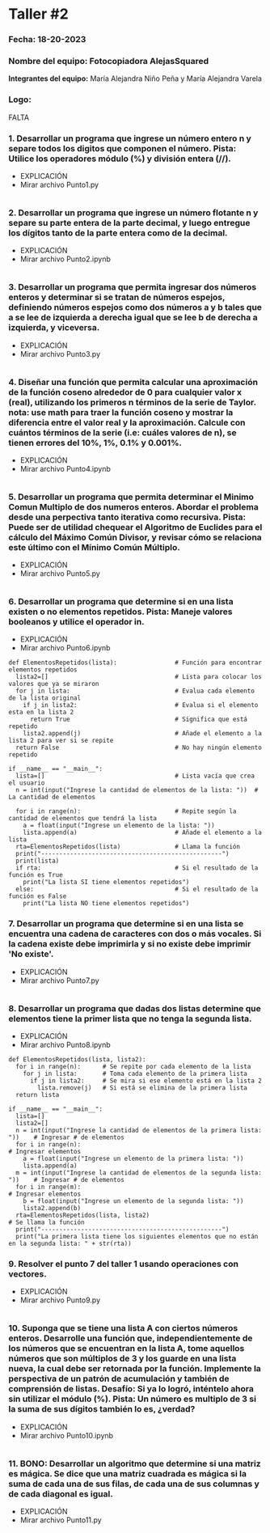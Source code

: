 # Taller #2
### Fecha:  18-20-2023
### **Nombre del equipo:** Fotocopiadora AlejasSquared
  **Integrantes del equipo:** María Alejandra Niño Peña y María Alejandra Varela
  
### **Logo**:
FALTA

### 1. Desarrollar un programa que ingrese un número entero n y separe todos los digitos que componen el número. Pista: Utilice los operadores módulo (%) y división entera (//).
* EXPLICACIÓN
* Mirar archivo Punto1.py
```pseudocode

```
### 2. Desarrollar un programa que ingrese un número flotante n y separe su parte entera de la parte decimal, y luego entregue los dígitos tanto de la parte entera como de la decimal.
* EXPLICACIÓN
* Mirar archivo Punto2.ipynb
```pseudocode

```
### 3. Desarrollar un programa que permita ingresar dos números enteros y determinar si se tratan de números espejos, definiendo números espejos como dos números a y b tales que a se lee de izquierda a derecha igual que se lee b de derecha a izquierda, y viceversa.
* EXPLICACIÓN
* Mirar archivo Punto3.py
```pseudocode

```
### 4. Diseñar una función que permita calcular una aproximación de la función coseno alrededor de 0 para cualquier valor x (real), utilizando los primeros n términos de la serie de Taylor. nota: use math para traer la función coseno y mostrar la diferencia entre el valor real y la aproximación. Calcule con cuántos términos de la serie (i.e: cuáles valores de n), se tienen errores del 10%, 1%, 0.1% y 0.001%.
* EXPLICACIÓN
* Mirar archivo Punto4.ipynb
```pseudocode

```
### 5. Desarrollar un programa que permita determinar el Minimo Comun Multiplo de dos numeros enteros. Abordar el problema desde una perpectiva tanto iterativa como recursiva. Pista: Puede ser de utilidad chequear el Algoritmo de Euclides para el cálculo del Máximo Común Divisor, y revisar cómo se relaciona este último con el Mínimo Común Múltiplo.
* EXPLICACIÓN
* Mirar archivo Punto5.py
```pseudocode

```
### 6. Desarrollar un programa que determine si en una lista existen o no elementos repetidos. Pista: Maneje valores booleanos y utilice el operador in.
* EXPLICACIÓN
* Mirar archivo Punto6.ipynb
```pseudocode
def ElementosRepetidos(lista):                # Función para encontrar elementos repetidos
  lista2=[]                                   # Lista para colocar los valores que ya se miraron
  for j in lista:                             # Evalua cada elemento de la lista original
    if j in lista2:                           # Evalua si el elemento esta en la lista 2
      return True                             # Significa que está repetido
    lista2.append(j)                          # Añade el elemento a la lista 2 para ver si se repite
  return False                                # No hay ningún elemento repetido

if __name__ == "__main__":
  lista=[]                                    # Lista vacía que crea el usuario
  n = int(input("Ingrese la cantidad de elementos de la lista: "))  # La cantidad de elementos

  for i in range(n):                          # Repite según la cantidad de elementos que tendrá la lista
    a = float(input("Ingrese un elemento de la lista: "))
    lista.append(a)                           # Añade el elemento a la lista
  rta=ElementosRepetidos(lista)               # Llama la función
  print("--------------------------------------------------")
  print(lista)
  if rta:                                     # Si el resultado de la función es True
    print("La lista SI tiene elementos repetidos")
  else:                                       # Si el resultado de la función es False
    print("La lista NO tiene elementos repetidos")
```
### 7. Desarrollar un programa que determine si en una lista se encuentra una cadena de caracteres con dos o más vocales. Si la cadena existe debe imprimirla y si no existe debe imprimir 'No existe'.
* EXPLICACIÓN
* Mirar archivo Punto7.py
```pseudocode

```
### 8. Desarrollar un programa que dadas dos listas determine que elementos tiene la primer lista que no tenga la segunda lista.
* EXPLICACIÓN
* Mirar archivo Punto8.ipynb
```pseudocode
def ElementosRepetidos(lista, lista2):
  for i in range(n):      # Se repite por cada elemento de la lista
    for j in lista:       # Toma cada elemento de la primera lista
      if j in lista2:     # Se mira si ese elemento está en la lista 2
        lista.remove(j)   # Si está se elimina de la primera lista
  return lista

if __name__ == "__main__":
  lista=[]
  lista2=[]
  n = int(input("Ingrese la cantidad de elementos de la primera lista: "))    # Ingresar # de elementos
  for i in range(n):                                                          # Ingresar elementos
    a = float(input("Ingrese un elemento de la primera lista: "))
    lista.append(a)
  m = int(input("Ingrese la cantidad de elementos de la segunda lista: "))    # Ingresar # de elementos
  for i in range(m):                                                          # Ingresar elementos
    b = float(input("Ingrese un elemento de la segunda lista: "))
    lista2.append(b)
  rta=ElementosRepetidos(lista, lista2)                                       # Se llama la función
  print("--------------------------------------------------")
  print("La primera lista tiene los siguientes elementos que no están en la segunda lista: " + str(rta))
```
### 9. Resolver el punto 7 del taller 1 usando operaciones con vectores.
* EXPLICACIÓN
* Mirar archivo Punto9.py
```pseudocode

```
### 10. Suponga que se tiene una lista A con ciertos números enteros. Desarrolle una función que, independientemente de los números que se encuentran en la lista A, tome aquellos números que son múltiplos de 3 y los guarde en una lista nueva, la cual debe ser retornada por la función. Implemente la perspectiva de un patrón de acumulación y también de comprensión de listas. Desafío: Si ya lo logró, inténtelo ahora sin utilizar el módulo (%). Pista: Un número es multiplo de 3 si la suma de sus dígitos también lo es, ¿verdad?
* EXPLICACIÓN
* Mirar archivo Punto10.ipynb
```pseudocode

```
### 11. BONO: Desarrollar un algoritmo que determine si una matriz es mágica. Se dice que una matriz cuadrada es mágica si la suma de cada una de sus filas, de cada una de sus columnas y de cada diagonal es igual.
* EXPLICACIÓN
* Mirar archivo Punto11.py
```pseudocode

```
